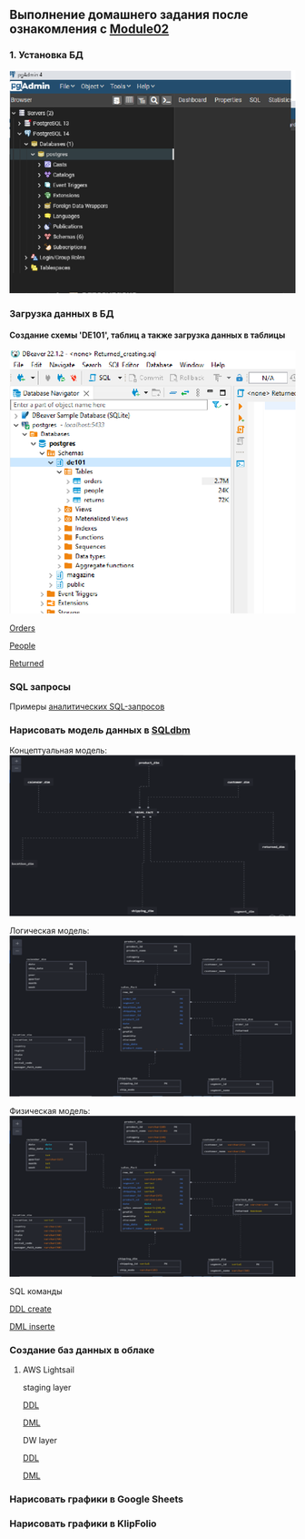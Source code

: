 ## Выполнение дoмашнего задания после ознакомления с [Module02](https://github.com/Data-Learn/data-engineering/tree/master/DE-101%20Modules/Module02)

### 1. Установка БД 

![PostgreSQL](https://github.com/Mbandrovskiy/Data-Learn/blob/82b3d19eeaba0c035d52047d493bdf11e94f7011/DE%20-%20101%20Modules/Module02/PostgreSQL_installation.png)

### Загрузка данных в БД

#### Создание схемы 'DE101', таблиц а также загрузка данных в таблицы

![Create_schema](https://github.com/Mbandrovskiy/Data-Learn/blob/ee49c8e6c09f79aed185fa31483b97307b709f3a/DE%20-%20101%20Modules/Module02/Create_schema%20DE101.png)

[Orders](https://github.com/Mbandrovskiy/Data-Learn/blob/d79c1cf750b37fd01ff05eebda36e735c3dee464/DE%20-%20101%20Modules/Module02/orders_creating.sql)

[People](https://github.com/Mbandrovskiy/Data-Learn/blob/d79c1cf750b37fd01ff05eebda36e735c3dee464/DE%20-%20101%20Modules/Module02/people_creating.sql)

[Returned](https://github.com/Mbandrovskiy/Data-Learn/blob/d79c1cf750b37fd01ff05eebda36e735c3dee464/DE%20-%20101%20Modules/Module02/Returned_creating.sql) 

### SQL запросы

Примеры [аналитических SQL-запросов](https://github.com/Mbandrovskiy/Data-Learn/blob/92281a1c90229430fb6b24d10f5b87a5ee2f8ecf/DE%20-%20101%20Modules/Module02/Fev%20examples.sql)

### Нарисовать модель данных в [SQLdbm](https://app.sqldbm.com/)

Концептуальная модель:
![conceptual model.png](https://github.com/Mbandrovskiy/Data-Learn/blob/402f54e8d0903a80df874e2fe59c2e6ab3820f0c/DE%20-%20101%20Modules/Module02/conceptual%20model.png)

Логическая модель:
![logical model.png](https://github.com/Mbandrovskiy/Data-Learn/blob/402f54e8d0903a80df874e2fe59c2e6ab3820f0c/DE%20-%20101%20Modules/Module02/logical%20model.png)

Физическая модель:
![physical model.png](https://github.com/Mbandrovskiy/Data-Learn/blob/402f54e8d0903a80df874e2fe59c2e6ab3820f0c/DE%20-%20101%20Modules/Module02/physical%20model.png)

SQL команды

[DDL create](https://github.com/Mbandrovskiy/Data-Learn/blob/6a5dd3d95acc40cada94865b03cd022b2c951698/DE%20-%20101%20Modules/Module02/DDL%20creating.sql)

[DML inserte](https://github.com/Mbandrovskiy/Data-Learn/blob/6a5dd3d95acc40cada94865b03cd022b2c951698/DE%20-%20101%20Modules/Module02/DML%20insert.sql)

### Создание баз данных в облаке
 1) AWS Lightsail
 
      staging layer
      
      [DDL](https://github.com/Mbandrovskiy/Data-Learn/blob/d119a4a783119f91daf1f056dd782dc168b3477c/DE%20-%20101%20Modules/Module02/DDL_stg_lightsail.sql)
      
      [DML](https://github.com/Mbandrovskiy/Data-Learn/blob/f18427bc481adbe87f542a1cd488640a8b0c73fa/DE%20-%20101%20Modules/Module02/DML_stg_lightsail.sql)
      
      DW layer
      
      [DDL](https://github.com/Mbandrovskiy/Data-Learn/blob/8d1b6af4f275dc44dcd89a12be932f8a027c4582/DE%20-%20101%20Modules/Module02/DDL_dw_lightsail.sql)
      
      [DML](https://github.com/Mbandrovskiy/Data-Learn/blob/30bea11e90be203df4e9441882d5e55649cc0010/DE%20-%20101%20Modules/Module02/DML_de101_lightsail.sql)
      
      

### Нарисовать графики в Google Sheets
### Нарисовать графики в KlipFolio
